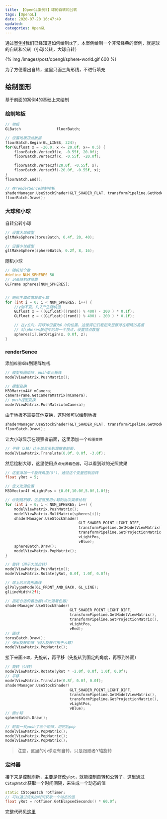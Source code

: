 ```yaml
---
title: 【OpenGL案例5】球的自转和公转
tags: [OpenGL]
date: 2020-07-20 16:47:49
updated:
categories: OpenGL
---
```


通过[案例4](/2020-07-20/opengl-demo4/)我们已经知道如何绘制`球`了，本案例绘制一个非常经典的案例，就是球的自转和公转（小球公转，大球自转）

<!-- more -->

{% img /images/post/opengl/sphere-world.gif 600 %}

为了方便看出自转，这里只画三角形线，不进行填充

## 绘制图形

基于前面的案例4的基础上来绘制

### 绘制地板

```cpp
// 地板
GLBatch                floorBatch;

// 设置地板顶点数据
floorBatch.Begin(GL_LINES, 324);
for(GLfloat x = -20.0; x <= 20.0f; x+= 0.5) {
    floorBatch.Vertex3f(x, -0.55f, 20.0f);
    floorBatch.Vertex3f(x, -0.55f, -20.0f);

    floorBatch.Vertex3f(20.0f, -0.55f, x);
    floorBatch.Vertex3f(-20.0f, -0.55f, x);
}
floorBatch.End();

// 在renderSence绘制地板
shaderManager.UseStockShader(GLT_SHADER_FLAT, transformPipeline.GetModelViewProjectionMatrix(), vGreen);
floorBatch.Draw();
```

### 大球和小球

自转公转小球

```cpp
// 设置大球模型
gltMakeSphere(torusBatch, 0.4f, 20, 40);

// 设置小球模型
gltMakeSphere(sphereBatch, 0.2f, 8, 16);
```

随机小球

```cpp
// 随机球个数
#define NUM_SPHERES 50
// 记录随机球位置
GLFrame spheres[NUM_SPHERES];


// 随机生成位置放置小球
for (int i = 0; i < NUM_SPHERES; i++) {
    //y轴不变，X,Z产生随机值
    GLfloat x = ((GLfloat)((rand() % 400) - 200 ) * 0.1f);
    GLfloat z = ((GLfloat)((rand() % 400) - 200 ) * 0.1f);

    // 在y方向，将球体设置为0.0的位置，这使得它们看起来是飘浮在眼睛的高度
    // 对spheres数组中的每一个顶点，设置顶点数据
    spheres[i].SetOrigin(x, 0.0f, z);
}
```

### renderSence

添加`视图矩阵`到矩阵堆栈

```cpp
// 模型视图矩阵，push单元矩阵
modelViewMatrix.PushMatrix();

// 模型变换
M3DMatrix44f mCamera;
cameraFrame.GetCameraMatrix(mCamera);
// push视图变换
modelViewMatrix.PushMatrix(mCamera);
```

由于地板不需要其他变换，这时候可以绘制地板

```cpp
shaderManager.UseStockShader(GLT_SHADER_FLAT, transformPipeline.GetModelViewProjectionMatrix(), vGreen);
floorBatch.Draw();
```

让大小球显示在观察者前面，这里添加一个`视图变换`

```cpp
// 平移（z轴）让小球显示到观察者前面，
modelViewMatrix.Translate(0.0f, 0.0f, -3.0f);
```

然后绘制大球，这里使用点`点光源着⾊器`，可以看到球的光照效果

```cpp
// 这里添加一个旋转角度(5°)，通过这个变量控制自转
float yRot = 5;

// 定义光源位置
M3DVector4f vLightPos = {0.0f,10.0f,5.0f,1.0f};

// 绘制随机球，这里直接用小球的批次类来绘制
for (int i = 0; i < NUM_SPHERES; i++) {
    modelViewMatrix.PushMatrix();
    modelViewMatrix.MultMatrix(spheres[i]);
    shaderManager.UseStockShader(
                                 GLT_SHADER_POINT_LIGHT_DIFF,
                                 transformPipeline.GetModelViewMatrix(),
                                 transformPipeline.GetProjectionMatrix(),
                                 vLightPos,
                                 vBlue);
    sphereBatch.Draw();
    modelViewMatrix.PopMatrix();
}

// 旋转（用于大球自转）
modelViewMatrix.PushMatrix();
modelViewMatrix.Rotate(yRot, 0.0f, 1.0f, 0.0f);

// 球上的三角形画线
glPolygonMode(GL_FRONT_AND_BACK, GL_LINE);
glLineWidth(2f);

// 指定合适的着色器(点光源着色器)
shaderManager.UseStockShader(
                             GLT_SHADER_POINT_LIGHT_DIFF,
                             transformPipeline.GetModelViewMatrix(),
                             transformPipeline.GetProjectionMatrix(),
                             vLightPos,
                             vRed);
// 画球
torusBatch.Draw();
// 弹出旋转矩阵（因为旋转只用于大球）
modelViewMatrix.PopMatrix();
```

接下来画`小球`，先旋转，再平移（先旋转到固定的角度，再移到外面）

```cpp
// 旋转（公转）
modelViewMatrix.Rotate(yRot * -2.0f, 0.0f, 1.0f, 0.0f);
// 平移
modelViewMatrix.Translate(0.8f, 0.0f, 0.0f);
shaderManager.UseStockShader(
                             GLT_SHADER_POINT_LIGHT_DIFF,
                             transformPipeline.GetModelViewMatrix(),
                             transformPipeline.GetProjectionMatrix(),
                             vLightPos,
                             vBlue);
// 画小球
sphereBatch.Draw();

// 前面一共push了三个矩阵，用完后pop
modelViewMatrix.PopMatrix();
modelViewMatrix.PopMatrix();
modelViewMatrix.PopMatrix();
```

> 注意，这里的小球没有自转，只是跟随者Y轴旋转

### 定时器

接下来是控制刷新，主要是修改`yRot`，就能控制自转和公转了，这里通过`CStopWatch`获取一个时间间隔，来生成一个动态的值

```cpp
static CStopWatch rotTimer;
// 可以通过流失的时间获取一个动态的值
float yRot = rotTimer.GetElapsedSeconds() * 60.0f;
```

完整代码见[这里](https://github.com/zhengbomo/OpenGLDemo/tree/master/005--%E5%B0%8F%E7%90%83%E8%87%AA%E8%BD%AC%E5%85%AC%E8%BD%AC)
